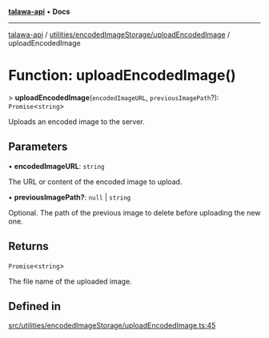 [**talawa-api**](../../../../README.md) • **Docs**

***

[talawa-api](../../../../modules.md) / [utilities/encodedImageStorage/uploadEncodedImage](../README.md) / uploadEncodedImage

# Function: uploadEncodedImage()

\> **uploadEncodedImage**(`encodedImageURL`, `previousImagePath`?): `Promise`\<`string`\>

Uploads an encoded image to the server.

## Parameters

• **encodedImageURL**: `string`

The URL or content of the encoded image to upload.

• **previousImagePath?**: `null` \| `string`

Optional. The path of the previous image to delete before uploading the new one.

## Returns

`Promise`\<`string`\>

The file name of the uploaded image.

## Defined in

[src/utilities/encodedImageStorage/uploadEncodedImage.ts:45](https://github.com/PalisadoesFoundation/talawa-api/blob/fb5076f344cd74d4e51c692cbc70fc337bf1ac39/src/utilities/encodedImageStorage/uploadEncodedImage.ts#L45)
